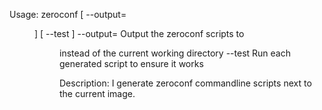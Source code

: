 Usage: zeroconf [ --output=<DIR> ] [ --test ]
    --output=    Output the zeroconf scripts to <DIR> instead of the current working directory
	--test        Run each generated script to ensure it works
	
Description:
I generate zeroconf commandline scripts next to the current image.